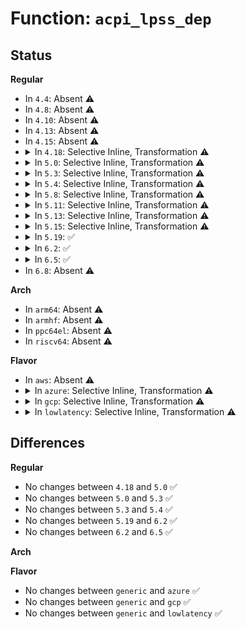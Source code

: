 # Function: <code>acpi_lpss_dep</code>

## Status
<b>Regular</b>
<ul>
<li>
In <code>4.4</code>: Absent ⚠️
</li>
<li>
In <code>4.8</code>: Absent ⚠️
</li>
<li>
In <code>4.10</code>: Absent ⚠️
</li>
<li>
In <code>4.13</code>: Absent ⚠️
</li>
<li>
In <code>4.15</code>: Absent ⚠️
</li>
<li>
<details>
<summary>In <code>4.18</code>: Selective Inline, Transformation ⚠️</summary>

```c
bool acpi_lpss_dep(struct acpi_device *adev, acpi_handle handle);
```

**Collision:** Unique Static

**Inline:** Selective

**Transformation:** True

**Instances:**

```
In drivers/acpi/acpi_lpss.c (ffffffff81580640)
Location: drivers/acpi/acpi_lpss.c:503
Inline: True
Direct callers:
  - drivers/acpi/acpi_lpss.c:acpi_lpss_create_device
  - drivers/acpi/acpi_lpss.c:acpi_lpss_create_device
```
**Symbols:**

```
ffffffff81580640-ffffffff81580670: acpi_lpss_dep.part.10 (STB_LOCAL)
ffffffff81580670-ffffffff81580723: acpi_lpss_dep (STB_LOCAL)
```
</details>
</li>
<li>
<details>
<summary>In <code>5.0</code>: Selective Inline, Transformation ⚠️</summary>

```c
bool acpi_lpss_dep(struct acpi_device *adev, acpi_handle handle);
```

**Collision:** Unique Static

**Inline:** Selective

**Transformation:** True

**Instances:**

```
In drivers/acpi/acpi_lpss.c (ffffffff815985a0)
Location: drivers/acpi/acpi_lpss.c:541
Inline: True
Direct callers:
  - drivers/acpi/acpi_lpss.c:acpi_lpss_create_device
  - drivers/acpi/acpi_lpss.c:acpi_lpss_create_device
```
**Symbols:**

```
ffffffff815985a0-ffffffff815985d0: acpi_lpss_dep.part.10 (STB_LOCAL)
ffffffff815985d0-ffffffff81598689: acpi_lpss_dep (STB_LOCAL)
```
</details>
</li>
<li>
<details>
<summary>In <code>5.3</code>: Selective Inline, Transformation ⚠️</summary>

```c
bool acpi_lpss_dep(struct acpi_device *adev, acpi_handle handle);
```

**Collision:** Unique Static

**Inline:** Selective

**Transformation:** True

**Instances:**

```
In drivers/acpi/acpi_lpss.c (ffffffff815c97b0)
Location: drivers/acpi/acpi_lpss.c:538
Inline: True
Direct callers:
  - drivers/acpi/acpi_lpss.c:acpi_lpss_create_device
  - drivers/acpi/acpi_lpss.c:acpi_lpss_create_device
```
**Symbols:**

```
ffffffff815c97b0-ffffffff815c97df: acpi_lpss_dep.part.0 (STB_LOCAL)
ffffffff815c97e0-ffffffff815c988f: acpi_lpss_dep (STB_LOCAL)
```
</details>
</li>
<li>
<details>
<summary>In <code>5.4</code>: Selective Inline, Transformation ⚠️</summary>

```c
bool acpi_lpss_dep(struct acpi_device *adev, acpi_handle handle);
```

**Collision:** Unique Static

**Inline:** Selective

**Transformation:** True

**Instances:**

```
In drivers/acpi/acpi_lpss.c (ffffffff815ea9d0)
Location: drivers/acpi/acpi_lpss.c:561
Inline: True
Direct callers:
  - drivers/acpi/acpi_lpss.c:acpi_lpss_create_device
  - drivers/acpi/acpi_lpss.c:acpi_lpss_create_device
```
**Symbols:**

```
ffffffff815ea9d0-ffffffff815ea9ff: acpi_lpss_dep.part.0 (STB_LOCAL)
ffffffff815eaa00-ffffffff815eaaaf: acpi_lpss_dep (STB_LOCAL)
```
</details>
</li>
<li>
<details>
<summary>In <code>5.8</code>: Selective Inline, Transformation ⚠️</summary>

**Collision:** Unique Static

**Inline:** Selective

**Transformation:** True

**Instances:**

```
In drivers/acpi/acpi_lpss.c (ffffffff81696c30)
Location: drivers/acpi/acpi_lpss.c:539
Inline: True
Inline callers:
  - drivers/acpi/acpi_lpss.c:acpi_lpss_link_supplier
  - drivers/acpi/acpi_lpss.c:acpi_lpss_link_consumer
Direct callers:
  - drivers/acpi/acpi_lpss.c:acpi_lpss_link_supplier
  - drivers/acpi/acpi_lpss.c:acpi_lpss_link_consumer
```
**Symbols:**

```
ffffffff81695e50-ffffffff81695f00: acpi_lpss_dep.part.0 (STB_LOCAL)
```
</details>
</li>
<li>
<details>
<summary>In <code>5.11</code>: Selective Inline, Transformation ⚠️</summary>

**Collision:** Unique Static

**Inline:** Selective

**Transformation:** True

**Instances:**

```
In drivers/acpi/acpi_lpss.c (ffffffff816b3ba0)
Location: drivers/acpi/acpi_lpss.c:546
Inline: True
Inline callers:
  - drivers/acpi/acpi_lpss.c:acpi_lpss_link_supplier
  - drivers/acpi/acpi_lpss.c:acpi_lpss_link_consumer
Direct callers:
  - drivers/acpi/acpi_lpss.c:acpi_lpss_link_supplier
  - drivers/acpi/acpi_lpss.c:acpi_lpss_link_consumer
```
**Symbols:**

```
ffffffff816b2fa0-ffffffff816b3050: acpi_lpss_dep.part.0 (STB_LOCAL)
```
</details>
</li>
<li>
<details>
<summary>In <code>5.13</code>: Selective Inline, Transformation ⚠️</summary>

**Collision:** Unique Static

**Inline:** Selective

**Transformation:** True

**Instances:**

```
In drivers/acpi/acpi_lpss.c (ffffffff81695ef9)
Location: drivers/acpi/acpi_lpss.c:547
Inline: True
Inline callers:
  - drivers/acpi/acpi_lpss.c:acpi_lpss_create_device_links
  - drivers/acpi/acpi_lpss.c:acpi_lpss_create_device_links
Direct callers:
  - drivers/acpi/acpi_lpss.c:acpi_lpss_create_device_links
  - drivers/acpi/acpi_lpss.c:acpi_lpss_create_device_links
```
**Symbols:**

```
ffffffff81695220-ffffffff816952d0: acpi_lpss_dep.part.0 (STB_LOCAL)
```
</details>
</li>
<li>
<details>
<summary>In <code>5.15</code>: Selective Inline, Transformation ⚠️</summary>

**Collision:** Unique Static

**Inline:** Selective

**Transformation:** True

**Instances:**

```
In drivers/acpi/acpi_lpss.c (ffffffff8170bc83)
Location: drivers/acpi/acpi_lpss.c:548
Inline: True
Inline callers:
  - drivers/acpi/acpi_lpss.c:acpi_lpss_create_device_links
  - drivers/acpi/acpi_lpss.c:acpi_lpss_create_device_links
Direct callers:
  - drivers/acpi/acpi_lpss.c:acpi_lpss_create_device_links
  - drivers/acpi/acpi_lpss.c:acpi_lpss_create_device_links
```
**Symbols:**

```
ffffffff8170af10-ffffffff8170afd7: acpi_lpss_dep.part.0 (STB_LOCAL)
```
</details>
</li>
<li>
<details>
<summary>In <code>5.19</code>: ✅</summary>

```c
bool acpi_lpss_dep(struct acpi_device *adev, acpi_handle handle);
```

**Collision:** Unique Static

**Inline:** No

**Transformation:** False

**Instances:**

```
In drivers/acpi/acpi_lpss.c (ffffffff81839050)
Location: drivers/acpi/acpi_lpss.c:570
Inline: False
Direct callers:
  - drivers/acpi/acpi_lpss.c:acpi_lpss_create_device_links
  - drivers/acpi/acpi_lpss.c:acpi_lpss_create_device_links
```
**Symbols:**

```
ffffffff81839050-ffffffff81839154: acpi_lpss_dep (STB_LOCAL)
```
</details>
</li>
<li>
<details>
<summary>In <code>6.2</code>: ✅</summary>

```c
bool acpi_lpss_dep(struct acpi_device *adev, acpi_handle handle);
```

**Collision:** Unique Static

**Inline:** No

**Transformation:** False

**Instances:**

```
In drivers/acpi/acpi_lpss.c (ffffffff8196e510)
Location: drivers/acpi/acpi_lpss.c:562
Inline: False
Direct callers:
  - drivers/acpi/acpi_lpss.c:acpi_lpss_create_device_links
  - drivers/acpi/acpi_lpss.c:acpi_lpss_create_device_links
```
**Symbols:**

```
ffffffff8196e510-ffffffff8196e614: acpi_lpss_dep (STB_LOCAL)
```
</details>
</li>
<li>
<details>
<summary>In <code>6.5</code>: ✅</summary>

```c
bool acpi_lpss_dep(struct acpi_device *adev, acpi_handle handle);
```

**Collision:** Unique Static

**Inline:** No

**Transformation:** False

**Instances:**

```
In drivers/acpi/acpi_lpss.c (ffffffff819b4a50)
Location: drivers/acpi/acpi_lpss.c:577
Inline: False
Direct callers:
  - drivers/acpi/acpi_lpss.c:acpi_lpss_create_device_links
  - drivers/acpi/acpi_lpss.c:acpi_lpss_create_device_links
```
**Symbols:**

```
ffffffff819b4a50-ffffffff819b4b54: acpi_lpss_dep (STB_LOCAL)
```
</details>
</li>
<li>
In <code>6.8</code>: Absent ⚠️
</li>
</ul>
<b>Arch</b>
<ul>
<li>
In <code>arm64</code>: Absent ⚠️
</li>
<li>
In <code>armhf</code>: Absent ⚠️
</li>
<li>
In <code>ppc64el</code>: Absent ⚠️
</li>
<li>
In <code>riscv64</code>: Absent ⚠️
</li>
</ul>
<b>Flavor</b>
<ul>
<li>
In <code>aws</code>: Absent ⚠️
</li>
<li>
<details>
<summary>In <code>azure</code>: Selective Inline, Transformation ⚠️</summary>

```c
bool acpi_lpss_dep(struct acpi_device *adev, acpi_handle handle);
```

**Collision:** Unique Static

**Inline:** Selective

**Transformation:** True

**Instances:**

```
In drivers/acpi/acpi_lpss.c (ffffffff815c5440)
Location: drivers/acpi/acpi_lpss.c:561
Inline: True
Direct callers:
  - drivers/acpi/acpi_lpss.c:acpi_lpss_create_device
  - drivers/acpi/acpi_lpss.c:acpi_lpss_create_device
```
**Symbols:**

```
ffffffff815c5440-ffffffff815c546f: acpi_lpss_dep.part.0 (STB_LOCAL)
ffffffff815c5470-ffffffff815c551f: acpi_lpss_dep (STB_LOCAL)
```
</details>
</li>
<li>
<details>
<summary>In <code>gcp</code>: Selective Inline, Transformation ⚠️</summary>

```c
bool acpi_lpss_dep(struct acpi_device *adev, acpi_handle handle);
```

**Collision:** Unique Static

**Inline:** Selective

**Transformation:** True

**Instances:**

```
In drivers/acpi/acpi_lpss.c (ffffffff815decb0)
Location: drivers/acpi/acpi_lpss.c:561
Inline: True
Direct callers:
  - drivers/acpi/acpi_lpss.c:acpi_lpss_create_device
  - drivers/acpi/acpi_lpss.c:acpi_lpss_create_device
```
**Symbols:**

```
ffffffff815decb0-ffffffff815decdf: acpi_lpss_dep.part.0 (STB_LOCAL)
ffffffff815dece0-ffffffff815ded8f: acpi_lpss_dep (STB_LOCAL)
```
</details>
</li>
<li>
<details>
<summary>In <code>lowlatency</code>: Selective Inline, Transformation ⚠️</summary>

```c
bool acpi_lpss_dep(struct acpi_device *adev, acpi_handle handle);
```

**Collision:** Unique Static

**Inline:** Selective

**Transformation:** True

**Instances:**

```
In drivers/acpi/acpi_lpss.c (ffffffff815f8b70)
Location: drivers/acpi/acpi_lpss.c:561
Inline: True
Direct callers:
  - drivers/acpi/acpi_lpss.c:acpi_lpss_create_device
  - drivers/acpi/acpi_lpss.c:acpi_lpss_create_device
```
**Symbols:**

```
ffffffff815f8b70-ffffffff815f8b9f: acpi_lpss_dep.part.0 (STB_LOCAL)
ffffffff815f8ba0-ffffffff815f8c4f: acpi_lpss_dep (STB_LOCAL)
```
</details>
</li>
</ul>

## Differences
<b>Regular</b>
<ul>
<li>
No changes between <code>4.18</code> and <code>5.0</code> ✅
</li>
<li>
No changes between <code>5.0</code> and <code>5.3</code> ✅
</li>
<li>
No changes between <code>5.3</code> and <code>5.4</code> ✅
</li>
<li>
No changes between <code>5.19</code> and <code>6.2</code> ✅
</li>
<li>
No changes between <code>6.2</code> and <code>6.5</code> ✅
</li>
</ul>
<b>Arch</b>
<ul>
</ul>
<b>Flavor</b>
<ul>
<li>
No changes between <code>generic</code> and <code>azure</code> ✅
</li>
<li>
No changes between <code>generic</code> and <code>gcp</code> ✅
</li>
<li>
No changes between <code>generic</code> and <code>lowlatency</code> ✅
</li>
</ul>
